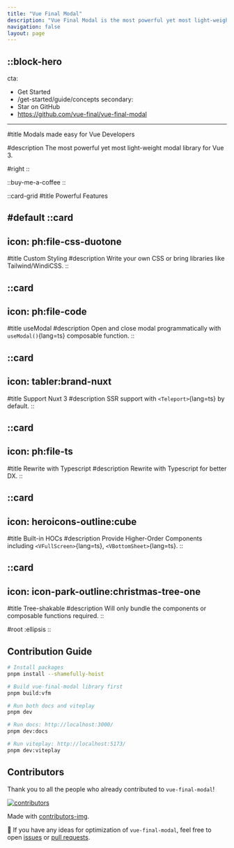 ```yaml
---
title: "Vue Final Modal"
description: "Vue Final Modal is the most powerful yet most light-weight modal library for Vue 3"
navigation: false
layout: page
---
```


::block-hero
---
cta:
  - Get Started
  - /get-started/guide/concepts
secondary:
  - Star on GitHub
  - https://github.com/vue-final/vue-final-modal
---

#title
Modals made easy for Vue Developers

#description
The most powerful yet most light-weight modal library for Vue 3.

#right
::

::buy-me-a-coffee
::

::card-grid
#title
Powerful Features

#default
  ::card
  ---
  icon: ph:file-css-duotone
  ---
  #title
  Custom Styling
  #description
  Write your own CSS or bring libraries like Tailwind/WindiCSS.
  ::

  ::card
  ---
  icon: ph:file-code
  ---
  #title
  useModal
  #description
  Open and close modal programmatically with `useModal()`{lang=ts} composable function.
  ::

  ::card
  ---
  icon: tabler:brand-nuxt
  ---
  #title
  Support Nuxt 3
  #description
  SSR support with `<Teleport>`{lang=ts} by default.
  ::

  ::card
  ---
  icon: ph:file-ts
  ---
  #title
  Rewrite with Typescript
  #description
  Rewrite with Typescript for better DX.
  ::

  ::card
  ---
  icon: heroicons-outline:cube
  ---
  #title
  Built-in HOCs
  #description
  Provide Higher-Order Components including `<VFullScreen>`{lang=ts}, `<VBottomSheet>`{lang=ts}.
  ::

  ::card
  ---
  icon: icon-park-outline:christmas-tree-one
  ---
  #title
  Tree-shakable
  #description
  Will only bundle the components or composable functions required.
  ::

#root
:ellipsis
::

## Contribution Guide

```bash [pnpm]
# Install packages
pnpm install --shamefully-hoist

# Build vue-final-modal library first
pnpm build:vfm

# Run both docs and viteplay
pnpm dev

# Run docs: http://localhost:3000/
pnpm dev:docs

# Run viteplay: http://localhost:5173/
pnpm dev:viteplay
```


## Contributors

Thank you to all the people who already contributed to `vue-final-modal`!

<a href="https://github.com/vue-final/vue-final-modal/graphs/contributors" aria-label="contributors">
  <img src="https://contrib.rocks/image?repo=vue-final/vue-final-modal" alt="contributors" />
</a>

Made with [contributors-img](https://contrib.rocks).

🚀 If you have any ideas for optimization of `vue-final-modal`, feel free to open [issues](https://github.com/hunterliu1003/vue-final-modal/issues) or [pull requests](https://github.com/hunterliu1003/vue-final-modal/pulls).
